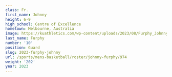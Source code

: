 ```yaml
---
class: Fr.
first_name: Johnny
height: 6-9
high_school: Centre of Excellence
hometown: Melbourne, Australia
image: https://kuathletics.com/wp-content/uploads/2023/08/Furphy_Johnny-600x400.jpg
last_name: Furphy
number: '10'
position: Guard
slug: 2023-furphy-johnny
url: /sports/mens-basketball/roster/johnny-furphy/974
weight: '202'
year: 2023
---
```

